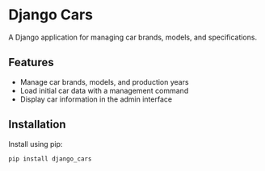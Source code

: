 # Django Cars

A Django application for managing car brands, models, and specifications.

## Features

- Manage car brands, models, and production years
- Load initial car data with a management command
- Display car information in the admin interface

## Installation

Install using pip:

```sh
pip install django_cars
